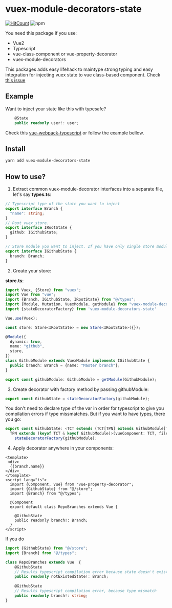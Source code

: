 # vuex-module-decorators-state
[![HitCount](http://hits.dwyl.com/akoidan/vuex-module-decorators-state.svg)](http://hits.dwyl.com/akoidan/vuex-module-decorators-state) ![npm](https://img.shields.io/npm/v/vuex-module-decorators-state)

You need this package if you use:
 - Vue2
 - Typescript
 - vue-class-component or vue-property-decorator
 - vuex-module-decorators
 
This packages adds easy lifehack to maintype strong typing and easy integration for injecting vuex state to vue class-based component. Check [this issue](https://github.com/championswimmer/vuex-module-decorators/issues/191)

## Example
Want to inject your state like this with typesafe?

```typescript
    @State
    public readonly user!: user;
```

Check this [vue-webpack-typescript](https://github.com/akoidan/vue-webpack-typescript) or follow the example bellow.

## Install 
```bash
yarn add vuex-module-decorators-state
```
 
## How to use?

1. Extract common vuex-module-decorator interfaces into a separate file, let's say **types.ts**:

```typescript
// Typescript type of the state you want to inject
export interface Branch {
  "name": string;
}
// Root vuex store.
export interface IRootState {
  github: IGithubState;
}

// Store module you want to inject. If you have only single store module. You won't need interface above
export interface IGithubState {
  branch: Branch;
}
```

2. Create your store:

**store.ts**:
```typescript
import Vuex, {Store} from "vuex";
import Vue from "vue";
import {Branch, IGithubState, IRootState} from "@/types";
import {Module, Mutation, VuexModule, getModule} from "vuex-module-decorators";
import {stateDecoratorFactory} from 'vuex-module-decorators-state'

Vue.use(Vuex);

const store: Store<IRootState> = new Store<IRootState>({});

@Module({
  dynamic: true,
  name: "github",
  store,
})
class GithubModule extends VuexModule implements IGithubState {
  public branch: Branch = {name: "Master branch"};
}

export const githubModule: GithubModule = getModule(GithubModule);

```
3. Create decorator with factory method by passing githubModule:
```typescript
export const GithubState = stateDecoratorFactory(githubModule);
```
You don't need to declare type of the var in order for typescript to give you compilation errors if type missmatches. But if you want to have types, there you go:

```typescript
export const GithubState: <TCT extends (TCT[TPN] extends GithubModule[TPN] ? unknown : never),
  TPN extends (keyof TCT & keyof GithubModule)>(vueComponent: TCT, fileName: TPN) => void =
    stateDecoratorFactory(githubModule);
```

4. Apply decorator anywhere in your components:
```vue
<template>
 <div>
  {{branch.name}}
</div>
</template>
<script lang="ts">
  import {Component, Vue} from "vue-property-decorator";
  import {GithubState} from "@/store";
  import {Branch} from "@/types";
  
  @Component
  export default class RepoBranches extends Vue {
  
    @GithubState
    public readonly branch!: Branch;
  }
</script>
```

If you do

```typescript
import {GithubState} from "@/store";
import {Branch} from "@/types";

class RepoBranches extends Vue  {
    @GithubState
    // Results typescript compilation error because state doesn't exist
    public readonly notExistedState!: Branch;
  
    @GithubState
    // Results typescript compilation error, because type mismatch
    public readonly branch!: string;
}
```
